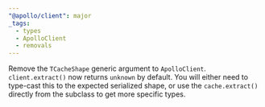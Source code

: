 ```yaml
---
"@apollo/client": major
_tags:
  - types
  - ApolloClient
  - removals
---
```


Remove the `TCacheShape` generic argument to `ApolloClient`. `client.extract()` now returns `unknown` by default. You will either need to type-cast this to the expected serialized shape, or use the `cache.extract()` directly from the subclass to get more specific types.
